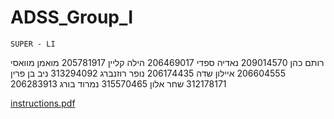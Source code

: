 
# ADSS_Group_I
 ~~~~~~~~~~~~~~~~~~~~~
SUPER - LI 
 ~~~~~~~~~~~~~~~~~~~~~
רותם כהן 209014570              נאדיה ספדי 206469017
הילה קליין 205781917            מואמן מוואסי 206604555
איילון שדה 206174435            נופר רוזנברג 313294092
ניב בן פרין 312178171            שחר אלון 315570465
נמרוד בורג 206283913


[instructions.pdf](https://github.com/hilaklein/ADSS_Group_I/files/6657740/instructions.pdf)


